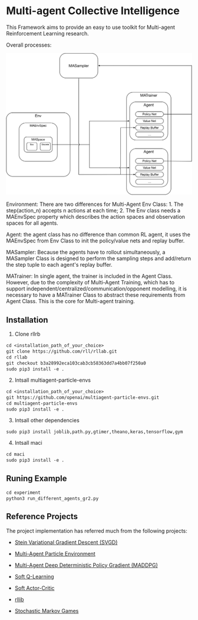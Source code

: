 # Multi-agent Collective Intelligence

This Framework aims to provide an easy to use toolkit for
Multi-agent Reinforcement Learning research.

Overall processes:

![processes](./docs/overall_training_processes.png)

Environment: There are two differences for Multi-Agent Env Class: 1. The step(action_n) accepts n actions at each time; 2. The Env class needs a MAEnvSpec property which describes the action spaces and observation spaces for all agents.

Agent: the agent class has no difference than common RL agent, it uses the MAEnvSpec from Env Class to init the policy/value nets and replay buffer.

MASampler: Because the agents have to rollout simultaneously, a MASampler Class is designed to perform the sampling steps and add/return the step tuple to each agent's replay buffer.

MATrainer: In single agent, the trainer is included in the Agent Class. However, due to the complexity of Multi-Agent Training, which has to support independent/centralized/communication/opponent modelling, it is necessary to have a MATrainer Class to abstract these requirements from Agent Class. This is the core for Multi-agent training.

## Installation

1. Clone rllrb
  
 ```shell
cd <installation_path_of_your_choice>
git clone https://github.com/rll/rllab.git
cd rllab
git checkout b3a28992eca103cab3cb58363dd7a4bb07f250a0
sudo pip3 install -e .
 ```

2. Intsall multiagent-particle-envs
  
 ```shell
cd <installation_path_of_your_choice>
git https://github.com/openai/multiagent-particle-envs.git
cd multiagent-particle-envs
sudo pip3 install -e .
 ```

 3. Intsall other dependencies
   
 ```shell
sudo pip3 install joblib,path.py,gtimer,theano,keras,tensorflow,gym
 ```

 4. Intsall maci
   
 ```shell
cd maci
sudo pip3 install -e .
 ```


## Runing Example

```shell
cd experiment
python3 run_different_agents_gr2.py
```


## Reference Projects
The project implementation has referred much from the following projects:

* [Stein Variational Gradient Descent (SVGD)](https://github.com/DartML/Stein-Variational-Gradient-Descent)
  
* [Multi-Agent Particle Environment](https://github.com/openai/multiagent-particle-envs)
  
* [Multi-Agent Deep Deterministic Policy Gradient (MADDPG)](https://github.com/openai/maddpg)

* [Soft Q-Learning](https://github.com/haarnoja/softqlearning)

* [Soft Actor-Critic](https://github.com/haarnoja/sac)

* [rllib](https://github.com/rll/rllab)

* [Stochastic Markov Games](https://github.com/aijunbai/markov-game)
  
    
